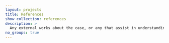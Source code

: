```yaml
---
layout: projects
title: References
show_collection: references
description: >
  Any external works about the case, or any that assist in understanding background/context/technical details.
no_groups: true
---
```


[Books]: references/books
[Articles]: references/articles
[Videos]: references/videos
[Websites]: references/websites
